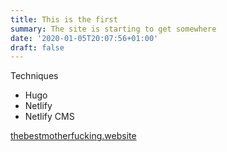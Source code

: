 ```yaml
---
title: This is the first
summary: The site is starting to get somewhere
date: '2020-01-05T20:07:56+01:00'
draft: false
---
```

Techniques

* Hugo
* Netlify
* Netlify CMS

[thebestmotherfucking.website](http://thebestmotherfucking.website)
